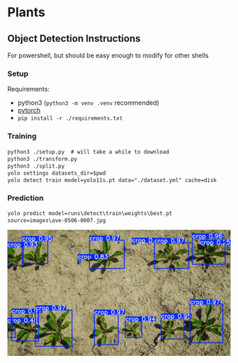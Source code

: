 # Plants

## Object Detection Instructions

For powershell, but should be easy enough to modify for other shells

### Setup

Requirements:

- python3 (`python3 -m venv .venv` recommended)
- [pytorch](https://pytorch.org/get-started/locally/)
- `pip install -r ./requirements.txt`

### Training

```pwsh
python3 ./setup.py  # will take a while to download
python3 ./transform.py
python3 ./split.py
yolo settings datasets_dir=$pwd
yolo detect train model=yolo11s.pt data="./dataset.yml" cache=disk
```

### Prediction

```pwsh
yolo predict model=runs\detect\train\weights\best.pt source=images\ave-0506-0007.jpg
```

![prediction results](results.jpg)
